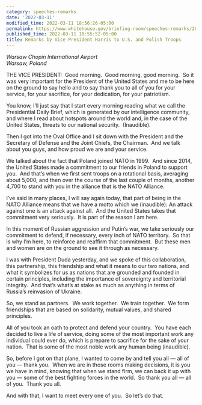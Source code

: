 ```yaml
---
category: speeches-remarks
date: '2022-03-11'
modified_time: 2022-03-11 18:56:26-05:00
permalink: https://www.whitehouse.gov/briefing-room/speeches-remarks/2022/03/11/remarks-by-vice-president-harris-to-u-s-and-polish-troops/
published_time: 2022-03-11 18:55:52-05:00
title: Remarks by Vice President Harris to U.S. and Polish Troops
---
```

 
*Warsaw Chopin International Airport  
*Warsaw, Poland**

THE VICE PRESIDENT:  Good morning.  Good morning, good morning.  So it
was very important for the President of the United States and me to be
here on the ground to say hello and to say thank you to all of you for
your service, for your sacrifice, for your dedication, for your
patriotism.  
  
You know, I’ll just say that I start every morning reading what we call
the Presidential Daily Brief, which is generated by our intelligence
community, and where I read about hotspots around the world and, in the
case of the United States, threats to our national security. 
(Inaudible).  
  
Then I got into the Oval Office and I sit down with the President and
the Secretary of Defense and the Joint Chiefs, the Chairman.  And we
talk about you guys, and how proud we are and your service.   
  
We talked about the fact that Poland joined NATO in 1999.  And since
2014, the United States made a commitment to our friends in Poland to
support you.  And that’s when we first sent troops on a rotational
basis, averaging about 5,000, and then over the course of the last
couple of months, another 4,700 to stand with you in the alliance that
is the NATO Alliance.   
  
I’ve said in many places, I will say again today, that part of being in
the NATO Alliance means that we have a motto which we (inaudible): An
attack against one is an attack against all.  And the United States
takes that commitment very seriously.  It is part of the reason I am
here.  
  
In this moment of Russian aggression and Putin’s war, we take seriously
our commitment to defend, if necessary, every inch of NATO territory. 
So that is why I’m here, to reinforce and reaffirm that commitment.  But
these men and women are on the ground to see it through as necessary.   
  
I was with President Duda yesterday, and we spoke of this collaboration,
this partnership, this friendship and what it means to our two nations,
and what it symbolizes for us as nations that are grounded and founded
in certain principles, including the importance of sovereignty and
territorial integrity.  And that’s what’s at stake as much as anything
in terms of Russia’s reinvasion of Ukraine.   
  
So, we stand as partners.  We work together.  We train together.  We
form friendships that are based on solidarity, mutual values, and shared
principles.   
  
All of you took an oath to protect and defend your country.  You have
each decided to live a life of service, doing some of the most important
work any individual could ever do, which is prepare to sacrifice for the
sake of your nation.  That is some of the most noble work any human
being (inaudible).   
  
So, before I got on that plane, I wanted to come by and tell you all —
all of you — thank you.  When we are in those rooms making decisions, it
is you we have in mind, knowing that when we stand firm, we can back it
up with you — some of the best fighting forces in the world.  So thank
you all — all of you.  Thank you all.   
  
And with that, I want to meet every one of you.  So let’s do that.   
